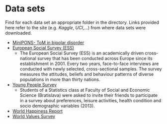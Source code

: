 # Data sets
Find for each data set an appropriate folder in the directory. Links provided here refer to the site (e.g. *Kaggle*, *UCI*,...) from where data sets were downloaded.

- [MiniPONS- ToM in bipolar disorder](https://www.kaggle.com/mercheovejero/theory-of-mind-in-remitted-bipolar-disorder)
- [European Social Survey (ESS)](https://www.kaggle.com/pascalbliem/european-social-survey-ess-8-ed21-201617)
  + The European Social Survey (ESS) is an academically driven cross-national survey that has been conducted across Europe since its establishment in 2001. Every two years, face-to-face interviews are conducted with newly selected, cross-sectional samples. The survey measures the attitudes, beliefs and behaviour patterns of diverse populations in more than thirty nations.
- [Young People Survey](https://www.kaggle.com/miroslavsabo/young-people-survey)
  + Students of a Statistics class at Faculty of Social and Economic Science (Bratislava) were asked to invite their friends to participate in a survey about preferences, leisure activities, health condition and socio demographic variables (2013).
- [World Happiness Report](https://www.kaggle.com/unsdsn/world-happiness)
- [World Values Survey](http://www.worldvaluessurvey.org/WVSDocumentationWV6.jsp)
